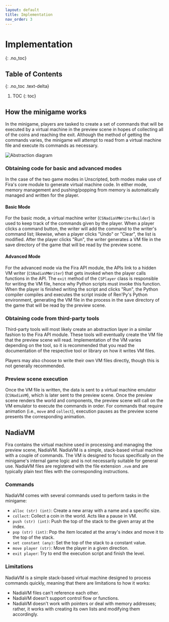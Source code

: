```yaml
---
layout: default
title: Implementation
nav_order: 3
---
```


# Implementation
{: .no_toc}

## Table of Contents
{: .no_toc .text-delta}

1. TOC
{: toc}

## How the minigame works

In the minigame, players are tasked to create a set of commands that will be executed by a virtual machine in the preview scene in hopes of collecting all of the coins and reaching the exit. Although the method of getting the commands varies, the minigame will attempt to read from a virtual machine file and execute its commands as necessary.

![Abstraction diagram](/assets/img/abstraction.png)

### Obtaining code for basic and advanced modes

In the case of the two game modes in Unscripted, both modes make use of Fira's core module to generate virtual machine code. In either mode, memory management and pushing/popping from memory is automatically managed and written for the player.

#### Basic Mode

For the basic mode, a virtual machine writer (`CSNadiaVMWriterBuilder`) is used to keep track of the commands given by the player. When a player clicks a command button, the writer will add the command to the writer's command list; likewise, when a player clicks "Undo" or "Clear", the list is modified. After the player clicks "Run", the writer generates a VM file in the save directory of the game that will be read by the preview scene.

#### Advanced Mode

For the advanced mode via the Fira API module, the APIs link to a hidden VM writer (`CSNadiaVMWriter`) that gets invoked when the player calls functions in the API. The `exit` method of the `CSPlayer` class is responsible for writing the VM file, hence why Python scripts must invoke this function. When the player is finished writing the script and clicks "Run", the Python compiler compiles and executes the script inside of Ren'Py's Python environment, generating the VM file in the process in the save directory of the game that will be read by the preview scene.

### Obtaining code from third-party tools

Third-party tools will most likely create an abstraction layer in a similar fashion to the Fira API module. These tools will eventually create the VM file that the preview scene will read. Implementation of the VM varies depending on the tool, so it is recommended that you read the documentation of the respective tool or library on how it writes VM files.

Players may also choose to write their own VM files directly, though this is not generally recommended.

### Preview scene execution

Once the VM file is written, the data is sent to a virtual machine emulator (`CSNadiaVM`), which is later sent to the preview scene. Once the preview scene renders the world and components, the preview scene will call on the VM emulator to execute the commands in order. For commands that require animation (i.e., `move` and `collect`), execution pauses as the preview scene presents the corresponding animation.

## NadiaVM

Fira contains the virtual machine used in processing and managing the preview scene, NadiaVM. NadiaVM is a simple, stack-based virtual machine with a couple of commands. The VM is designed to focus specifically on the minigame's internal game logic and is not necessarily suitable for general use. NadiaVM files are registered with the file extension `.nvm` and are typically plain text files with the corresponding instructions.


### Commands

NadiaVM comes with several commands used to perform tasks in the minigame:

- `alloc (str) (int)`: Create a new array with a name and a specific size.
- `collect`: Collect a coin in the world. Acts like a pause in VM.
- `push (str) (int)`: Push the top of the stack to the given array at the index.
- `pop (str) (int)`: Pop the item located at the array's index and move it to the
    top of the stack.
- `set constant (any)`: Set the top of the stack to a constant value.
- `move player (str)`: Move the player in a given direction.
- `exit player`: Try to end the execution script and finish the level.

### Limitations

NadiaVM is a simple stack-based virtual machine designed to process commands quickly, meaning that there are limitations to how it works:

- NadiaVM files can't reference each other.
- NadiaVM doesn't support control flow or functions.
- NadiaVM doesn't work with pointers or deal with memory addresses; rather, it works with creating its own lists and modifying them accordingly.